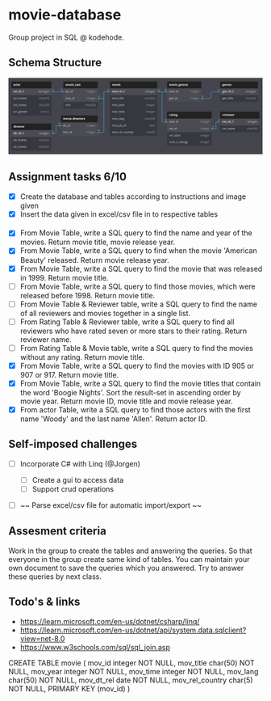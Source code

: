 # movie-database
Group project in SQL @ kodehode.

## Schema Structure
![Alt text](assets/visualization.jpg?raw=true "Visualization of projects schema structure")

## Assignment tasks 6/10
- [x] Create the database and tables according to instructions and image given
- [x] Insert the data given in excel/csv file in to respective tables
####
- [x] From Movie Table, write a SQL query to find the name and year of the movies. Return movie title, movie release year.
- [x] From Movie Table, write a SQL query to find when the movie 'American Beauty' released. Return movie release year.
- [x] From Movie Table, write a SQL query to find the movie that was released in 1999. Return movie title.
- [ ] From Movie Table, write a SQL query to find those movies, which were released before 1998. Return movie title.
- [ ] From Movie Table & Reviewer table, write a SQL query to find the name of all reviewers and movies together in a single list.
- [ ] From Rating Table & Reviewer table, write a SQL query to find all reviewers who have rated seven or more stars to their rating. Return reviewer name.
- [ ] From Rating Table & Movie table, write a SQL query to find the movies without any rating. Return movie title.
- [x] From Movie Table, write a SQL query to find the movies with ID 905 or 907 or 917. Return movie title.
- [x] From Movie Table, write a SQL query to find the movie titles that contain the word 'Boogie Nights'. Sort the result-set in ascending order by movie year. Return movie ID, movie title and movie release year.
- [x] From actor Table, write a SQL query to find those actors with the first name 'Woody' and the last name 'Allen'. Return actor ID.

## Self-imposed challenges
- [ ] Incorporate C# with Linq (@Jorgen)
  - [ ] Create a gui to access data
  - [ ] Support crud operations
- [ ] ~~ Parse excel/csv file for automatic import/export ~~


## Assesment criteria
Work in the group to create the tables and answering the queries. So that everyone in the group create same kind of tables.
You can maintain your own document to save the queries which you answered. Try to answer these queries by next class.

## Todo's & links
- https://learn.microsoft.com/en-us/dotnet/csharp/linq/
- https://learn.microsoft.com/en-us/dotnet/api/system.data.sqlclient?view=net-8.0
- https://www.w3schools.com/sql/sql_join.asp

CREATE TABLE movie (
  mov_id integer NOT NULL,
  mov_title char(50) NOT NULL,
  mov_year integer NOT NULL,
  mov_time integer NOT NULL,
  mov_lang char(50) NOT NULL,
  mov_dt_rel date NOT NULL,
  mov_rel_country char(5) NOT NULL,
  PRIMARY KEY (mov_id)
)
